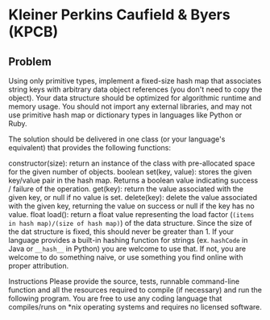 # Kleiner Perkins Caufield & Byers (KPCB)

## Problem
Using only primitive types, implement a fixed-size hash map that associates string keys with arbitrary data object references (you don't need to copy the object). Your data structure should be optimized for algorithmic runtime and memory usage. You should not import any external libraries, and may not use primitive hash map or dictionary types in languages like Python or Ruby.

The solution should be delivered in one class (or your language's equivalent) that provides the following functions:

constructor(size): return an instance of the class with pre-allocated space for the given number of objects.
boolean set(key, value): stores the given key/value pair in the hash map. Returns a boolean value indicating success / failure of the operation.
get(key): return the value associated with the given key, or null if no value is set.
delete(key): delete the value associated with the given key, returning the value on success or null if the key has no value.
float load(): return a float value representing the load factor (`(items in hash map)/(size of hash map)`) of the data structure. Since the size of the dat structure is fixed, this should never be greater than 1.
If your language provides a built-in hashing function for strings (ex. `hashCode` in Java or `__hash__` in Python) you are welcome to use that. If not, you are welcome to do something naive, or use something you find online with proper attribution.

Instructions
Please provide the source, tests, runnable command-line function and all the resources required to compile (if necessary) and run the following program. You are free to use any coding language that compiles/runs on *nix operating systems and requires no licensed software.
